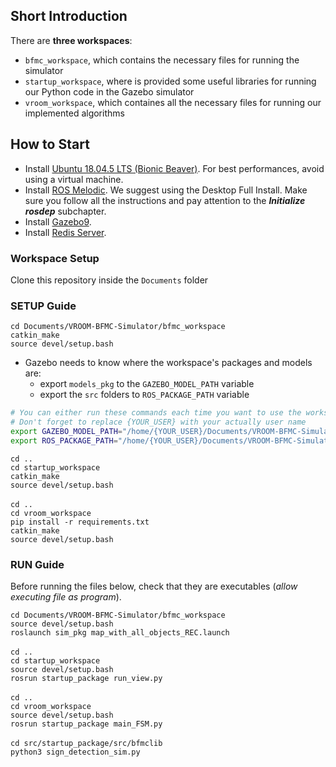 ## Short Introduction

There are **three workspaces**:

* `bfmc_workspace`, which contains the necessary files for running the simulator
* `startup_workspace`, where is provided some useful libraries for running our Python code in the Gazebo simulator
* `vroom_workspace`, which containes all the necessary files for running our implemented algorithms

## How to Start

- Install [Ubuntu 18.04.5 LTS (Bionic Beaver)](https://releases.ubuntu.com/18.04/). For best performances, avoid using a virtual machine.
- Install [ROS Melodic](https://wiki.ros.org/melodic/Installation/Ubuntu). We suggest using the Desktop Full Install. Make sure you follow all the instructions and pay attention to the ***Initialize rosdep*** subchapter.
- Install [Gazebo9](https://zoomadmin.com/HowToInstall/UbuntuPackage/gazebo9).
- Install [Redis Server](https://redis.io/topics/quickstart).

### Workspace Setup 

Clone this repository inside the `Documents` folder


### SETUP Guide

`cd Documents/VROOM-BFMC-Simulator/bfmc_workspace`<br />
`catkin_make`<br />
`source devel/setup.bash`<br />


- Gazebo needs to know where the workspace's packages and models are:
    - export `models_pkg` to the `GAZEBO_MODEL_PATH` variable
    - export the `src` folders to `ROS_PACKAGE_PATH` variable

```sh
# You can either run these commands each time you want to use the workspace, or add them to the end of the `~/.bashrc` file and source it.
# Don't forget to replace {YOUR_USER} with your actually user name
export GAZEBO_MODEL_PATH="/home/{YOUR_USER}/Documents/VROOM-BFMC-Simulator/bfmc_workspace/src/models_pkg:$GAZEBO_MODEL_PATH"
export ROS_PACKAGE_PATH="/home/{YOUR_USER}/Documents/VROOM-BFMC-Simulator/bfmc_workspace/src:$ROS_PACKAGE_PATH"
```


`cd ..`<br />
`cd startup_workspace`<br />
`catkin_make`<br />
`source devel/setup.bash`<br /><br />
`cd ..` <br />
`cd vroom_workspace`<br />
`pip install -r requirements.txt`<br />
`catkin_make`<br />
`source devel/setup.bash`<br />


### RUN Guide

Before running the files below, check that they are executables (*allow executing file as program*).

`cd Documents/VROOM-BFMC-Simulator/bfmc_workspace`<br />
`source devel/setup.bash`<br />
`roslaunch sim_pkg map_with_all_objects_REC.launch`<br /><br />
`cd ..`<br />
`cd startup_workspace`<br />
`source devel/setup.bash`<br />
`rosrun startup_package run_view.py`<br /><br />
`cd ..`<br />
`cd vroom_workspace`<br />
`source devel/setup.bash`<br />
`rosrun startup_package main_FSM.py`<br /><br />
`cd src/startup_package/src/bfmclib`<br />
`python3 sign_detection_sim.py`
